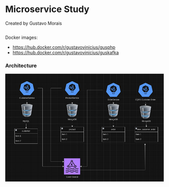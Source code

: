 # Microservice Study

Created by Gustavo Morais

```sh
```

Docker images:
- https://hub.docker.com/r/gustavovinicius/gusphp
- https://hub.docker.com/r/gustavovinicius/guskafka

### Architecture
![example](./imgs/CustomerOrderProduct.png)
